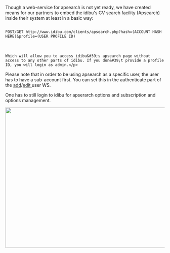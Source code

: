 <p>Though a web-service for apsearch is not yet ready, we have created means for our partners to embed the idibu&#39;s CV search facility (Apsearch) inside their system at least in a basic way:</p>
<p><code>
POST/GET http://www.idibu.com/clients/apsearch.php?hash=(ACCOUNT HASH HERE)&profile=(USER PROFILE ID)
</code><br /><br />

	Which will allow you to access idibu&#39;s apsearch page without access to any other parts of idibu. If you don&#39;t provide a profile ID, you will login as admin.</p>
<p>Please note that in order to be using apsearch as a specific user, the user has to have a sub-account first. You can set this in the authenticate part of the <a href="http://www.idibuworld.com/docs/create-new-user-wsrestv1usersnew">add</a>/<a href="http://www.idibuworld.com/docs/show-user-profile-settings-and-auth-details-update-profilesettings-remove-user-wsrestv1users">edit </a>user WS.</p>
<p>One has to still login to idibu for apserarch options and subscription and options management.</p>
<p><img alt="" src="http://www.idibu.com/images/stories/Portal_logos/apsearch_preview.jpg" style="width: 636px; height: 442px;" /></p>
